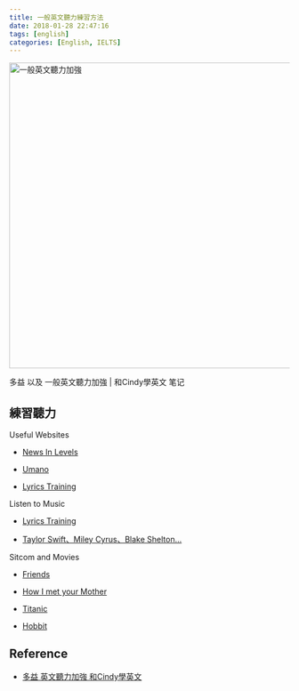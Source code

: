 ```yaml
---
title: 一般英文聽力練習方法
date: 2018-01-28 22:47:16
tags: [english]
categories: [English, IELTS]
---
```


<!--<a href="/2018/01/28/English/english-cindy-listening-duoyi/" target="_self" style="display:block; margin:0 auto; background:url('/images/english/english-listening-logo-2.jpg') no-repeat 0 0 / contain; height:309.38px; width:550px;"></a>-->

<img src="/images/english/english-listening-logo-2.jpg" width="550" alt="一般英文聽力加強" />

<!-- more -->

多益 以及 一般英文聽力加強 | 和Cindy學英文 笔记

## 練習聽力

Useful Websites

- [News In Levels][l1]

- [Umano][l2]

- [Lyrics Training][l3]

Listen to Music

- [Lyrics Training][l3]

- [Taylor Swift、Miley Cyrus、Blake Shelton...][l4]

Sitcom and Movies

- [Friends][l5]

- [How I met your Mother][l6]

- [Titanic][l7]

- [Hobbit][l8]

[l1]: http://www.newsinlevels.com/
[l2]: https://umano.me/
[l3]: http://lyricstraining.com/
[l4]: https://www.youtube.com/results?search_query=Taylor+Swift

[l5]: http://www.livesinabox.com/friends/scripts.shtml
[l6]: https://www.springfieldspringfield.co.uk/episode_scripts.php?tv-show=how-i-met-your-mother
[l7]: http://www.imsdb.com/scripts/Titanic.html
[l8]: https://www.springfieldspringfield.co.uk/movie_script.php?movie=the-hobbit-an-unexpected-journey

## Reference

- [多益 英文聽力加強 和Cindy學英文][1]

[1]: https://www.youtube.com/watch?v=D8gdg1zdM7U
